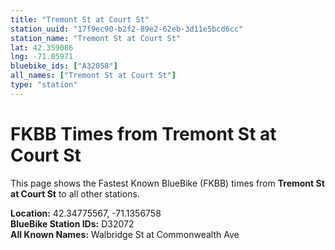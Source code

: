 ```yaml
---
title: "Tremont St at Court St"
station_uuid: "17f9ec90-b2f2-89e2-62eb-3d11e5bcd6cc"
station_name: "Tremont St at Court St"
lat: 42.359086
lng: -71.05971
bluebike_ids: ["A32058"]
all_names: ["Tremont St at Court St"]
type: "station"
---
```


# FKBB Times from Tremont St at Court St

This page shows the Fastest Known BlueBike (FKBB) times from **Tremont St at Court St** to all other stations.

**Location:** 42.34775567, -71.1356758  
**BlueBike Station IDs:** D32072  
**All Known Names:** Walbridge St at Commonwealth Ave

